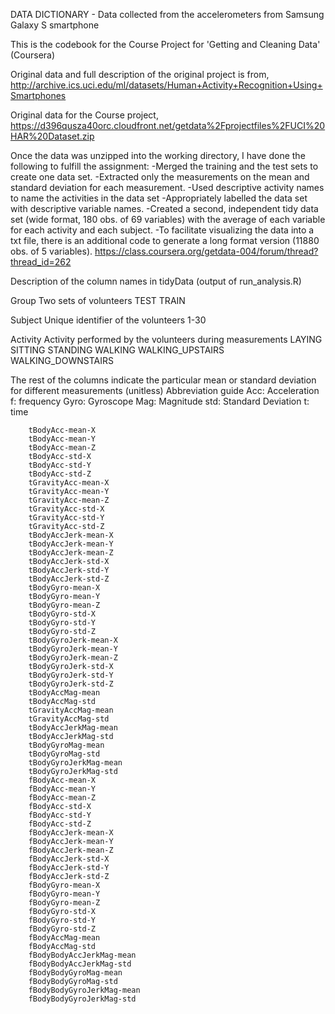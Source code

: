 DATA DICTIONARY - Data collected from the accelerometers from Samsung Galaxy S smartphone

This is the codebook for the Course Project for 'Getting and Cleaning Data' (Coursera)

Original data and full description of the original project is from,
    http://archive.ics.uci.edu/ml/datasets/Human+Activity+Recognition+Using+Smartphones 

Original data for the Course project,
    https://d396qusza40orc.cloudfront.net/getdata%2Fprojectfiles%2FUCI%20HAR%20Dataset.zip 

Once the data was unzipped into the working directory, I have done the following to fulfill the assignment:
-Merged the training and the test sets to create one data set.
-Extracted only the measurements on the mean and standard deviation for each measurement. 
-Used descriptive activity names to name the activities in the data set
-Appropriately labelled the data set with descriptive variable names. 
-Created a second, independent tidy data set (wide format, 180 obs. of 69 variables) 
    with the average of each variable for each activity and each subject. 
-To facilitate visualizing the data into a txt file, there is an additional code 
    to generate a long format version (11880 obs. of 5 variables).
    https://class.coursera.org/getdata-004/forum/thread?thread_id=262

Description of the column names in tidyData (output of run_analysis.R)

Group
    Two sets of volunteers
        TEST
        TRAIN

Subject
    Unique identifier of the volunteers
        1-30

Activity
    Activity performed by the volunteers during measurements
        LAYING
        SITTING
        STANDING
        WALKING
        WALKING_UPSTAIRS
        WALKING_DOWNSTAIRS

The rest of the columns indicate the particular mean or standard deviation for different measurements (unitless)
    Abbreviation guide
       Acc: Acceleration
       f: frequency
       Gyro: Gyroscope
       Mag: Magnitude
       std: Standard Deviation
       t: time

        tBodyAcc-mean-X
        tBodyAcc-mean-Y 
        tBodyAcc-mean-Z
        tBodyAcc-std-X
        tBodyAcc-std-Y
        tBodyAcc-std-Z
        tGravityAcc-mean-X
        tGravityAcc-mean-Y
        tGravityAcc-mean-Z
        tGravityAcc-std-X
        tGravityAcc-std-Y
        tGravityAcc-std-Z
        tBodyAccJerk-mean-X
        tBodyAccJerk-mean-Y
        tBodyAccJerk-mean-Z
        tBodyAccJerk-std-X
        tBodyAccJerk-std-Y
        tBodyAccJerk-std-Z
        tBodyGyro-mean-X
        tBodyGyro-mean-Y
        tBodyGyro-mean-Z
        tBodyGyro-std-X
        tBodyGyro-std-Y
        tBodyGyro-std-Z
        tBodyGyroJerk-mean-X
        tBodyGyroJerk-mean-Y
        tBodyGyroJerk-mean-Z
        tBodyGyroJerk-std-X
        tBodyGyroJerk-std-Y
        tBodyGyroJerk-std-Z
        tBodyAccMag-mean
        tBodyAccMag-std
        tGravityAccMag-mean
        tGravityAccMag-std
        tBodyAccJerkMag-mean
        tBodyAccJerkMag-std
        tBodyGyroMag-mean
        tBodyGyroMag-std
        tBodyGyroJerkMag-mean
        tBodyGyroJerkMag-std
        fBodyAcc-mean-X
        fBodyAcc-mean-Y
        fBodyAcc-mean-Z
        fBodyAcc-std-X
        fBodyAcc-std-Y
        fBodyAcc-std-Z
        fBodyAccJerk-mean-X
        fBodyAccJerk-mean-Y
        fBodyAccJerk-mean-Z
        fBodyAccJerk-std-X
        fBodyAccJerk-std-Y
        fBodyAccJerk-std-Z
        fBodyGyro-mean-X
        fBodyGyro-mean-Y
        fBodyGyro-mean-Z
        fBodyGyro-std-X
        fBodyGyro-std-Y
        fBodyGyro-std-Z
        fBodyAccMag-mean
        fBodyAccMag-std
        fBodyBodyAccJerkMag-mean
        fBodyBodyAccJerkMag-std
        fBodyBodyGyroMag-mean
        fBodyBodyGyroMag-std
        fBodyBodyGyroJerkMag-mean
        fBodyBodyGyroJerkMag-std


   

    